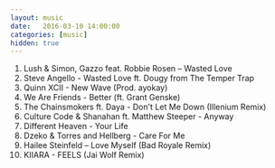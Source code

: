 ```yaml
---
layout: music
date:   2016-03-10 14:00:00
categories: [music]
hidden: true
---
```

1. Lush & Simon, Gazzo feat. Robbie Rosen – Wasted Love
2. Steve Angello - Wasted Love ft. Dougy from The Temper Trap
3. Quinn XCII - New Wave (Prod. ayokay)
4. We Are Friends - Better (ft. Grant Genske)
5. The Chainsmokers ft. Daya - Don't Let Me Down (Illenium Remix)
6. Culture Code & Shanahan ft. Matthew Steeper - Anyway
7. Different Heaven - Your Life
8. Dzeko & Torres and Hellberg - Care For Me
9. Hailee Steinfeld – Love Myself (Bad Royale Remix)
10. KIIARA - FEELS (Jai Wolf Remix)